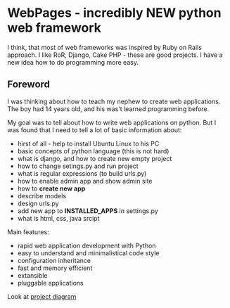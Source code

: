 WebPages - incredibly NEW python web framework
=======

I think, that most of web frameworks was inspired by Ruby on Rails approach.
I like RoR, Django, Cake PHP - these are good projects.
I have a new idea how to do programming more easy.

Foreword
--------
I was thinking about how to teach my nephew to create web applications. The boy had 14 years old, and his was't learned programming before.

My goal was to tell about how to write web applications on python. But I was found that I need to tell a lot of basic information about:
 - hirst of all - help to install Ubuntu Linux to his PC
 - basic concepts of python language (this is not hard)
 - what is django, and how to create new empty project
 - how to change setings.py and run project
  - what is regular expressions (to build urls.py)
  - how to enable admin app and show admin site
 - how to **create new app**
  - describe models
  - design urls.py
  - add new app to **INSTALLED_APPS** in settings.py
 - what is html, css, java srcipt

Main features:
 - rapid web application development with Python
 - easy to understand and minimalistical code style
 - configuration inheritance
 - fast and memory efficient
 - extansible
 - pluggable applications

Look at [project diagram](https://raw.github.com/1st/rapidpy/master/rapidpy_framework_diagram.png)
